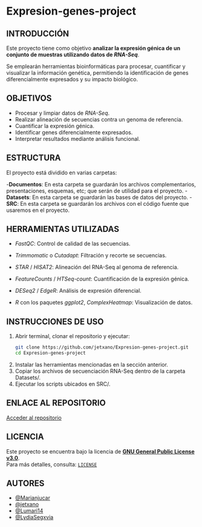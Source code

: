 # Expresion-genes-project

## INTRODUCCIÓN

Este proyecto tiene como objetivo **analizar la expresión génica de un conjunto de muestras utilizando datos de *RNA-Seq***.

Se emplearán herramientas bioinformáticas para procesar, cuantificar y visualizar la información genética, permitiendo la identificación de genes diferencialmente expresados y su impacto biológico.

## OBJETIVOS

- Procesar y limpiar datos de *RNA-Seq*.
- Realizar alineación de secuencias contra un genoma de referencia.
- Cuantificar la expresión génica.
- Identificar genes diferencialmente expresados.
- Interpretar resultados mediante análisis funcional. 

## ESTRUCTURA

El proyecto está dividido en varias carpetas:

-**Documentos**: En esta carpeta se guardarán los archivos complementarios, presentaciones, esquemas, etc; que serán de utilidad para el proyecto.
-**Datasets**: En esta carpeta se guardarán las bases de datos del proyecto.
-**SRC**: En esta carpeta se guardarán los archivos con el código fuente que usaremos en el proyecto.

## HERRAMIENTAS UTILIZADAS

- *FastQC*: Control de calidad de las secuencias.

- *Trimmomatic* o *Cutadapt*: Filtración y recorte se secuencias.

- *STAR* / *HISAT2*: Alineación del RNA-Seq al genoma de referencia.

- *FeatureCounts* / *HTSeq-count*: Cuantificación de la expresión génica.

- *DESeq2* / *EdgeR*: Análisis de expresión diferencial.

- *R* con los paquetes *ggplot2*, *ComplexHeatmap*: Visualización de datos.

## INSTRUCCIONES DE USO
1. Abrir terminal, clonar el repositorio y ejecutar:
   ```bash
   git clone https://github.com/jetxano/Expresion-genes-project.git
   cd Expresion-genes-project 

2. Instalar las herramientas mencionadas en la sección anterior.
3. Copiar los archivos de secuenciación RNA-Seq dentro de la carpeta Datasets/.
4. Ejecutar los scripts ubicados en SRC/.

## ENLACE AL REPOSITORIO
[Acceder al repositorio](https://github.com/jetxano/Expresion-genes-project)

## LICENCIA
Este proyecto se encuentra bajo la licencia de **[GNU General Public License v3.0](https://www.gnu.org/licenses/gpl-3.0.html)**.  
Para más detalles, consulta: [`LICENSE`](LICENSE)

## AUTORES
- [@Marianjucar](https://github.com/Marianjucar)
- [@jetxano](https://github.com/jetxano)
- [@Lumari14](https://github.com/Lumari14)
- [@LydiaSegxvia](https://github.com/LydiaSegxvia)




